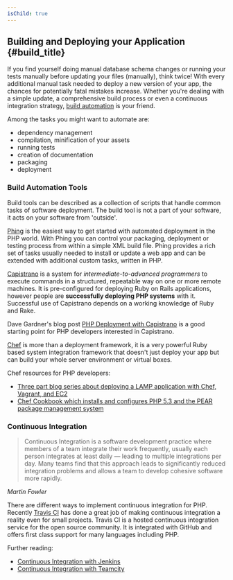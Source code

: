 ```yaml
---
isChild: true
---
```


## Building and Deploying your Application {#build_title}

If you find yourself doing manual database schema changes or running your tests manually before updating your files 
(manually), think twice! With every additional manual task needed to deploy a new version of your app, the chances for 
potentially fatal mistakes increase. Whether you're dealing with a simple update, a comprehensive build process or even 
a continuous integration strategy, [build automation](http://en.wikipedia.org/wiki/Build_automation) is your friend.

Among the tasks you might want to automate are:

* dependency management
* compilation, minification of your assets
* running tests
* creation of documentation
* packaging
* deployment


### Build Automation Tools

Build tools can be described as a collection of scripts that handle common tasks of software deployment. The build tool 
is not a part of your software, it acts on your software from 'outside'. 

[Phing](http://www.phing.info/) is the easiest way to get started with automated deployment in the PHP world. 
With Phing you can control your packaging, deployment or testing process from within a simple XML build file. 
Phing provides a rich set of tasks usually needed to install or update a web app and can be extended 
with additional custom tasks, written in PHP.

[Capistrano](https://github.com/capistrano/capistrano/wiki) is a system for *intermediate-to-advanced programmers* 
to execute commands in a structured, repeatable way on one or more remote machines.
It is pre-configured for deploying Ruby on Rails applications, however people are **successfully deploying PHP systems** 
with it. Successful use of Capistrano depends on a working knowledge of Ruby and Rake.

Dave Gardner's blog post [PHP Deployment with Capistrano](http://www.davegardner.me.uk/blog/2012/02/13/php-deployment-with-capistrano/) 
is a good starting point for PHP developers interested in Capistrano.

[Chef](http://www.opscode.com/chef/) is more than a deployment framework, it is a very powerful Ruby based system 
integration framework that doesn't just deploy your app but can build your whole server environment or virtual boxes.

Chef resources for PHP developers:

* [Three part blog series about deploying a LAMP application with Chef, Vagrant, and EC2](http://www.jasongrimes.org/2012/06/managing-lamp-environments-with-chef-vagrant-and-ec2-1-of-3/)
* [Chef Cookbook which installs and configures PHP 5.3 and the PEAR package management system](https://github.com/opscode-cookbooks/php)

### Continuous Integration

> Continuous Integration is a software development practice where members of a team integrate their work frequently, 
usually each person integrates at least daily — leading to multiple integrations per day. Many teams find that this 
approach leads to significantly reduced integration problems and allows a team to develop cohesive software more rapidly.

*Martin Fowler*

There are different ways to implement continuous integration for PHP. Recently [Travis CI](https://travis-ci.org/) has 
done a great job of making continuous integration a reality even for small projects. Travis CI is a hosted continuous 
integration service for the open source community. It is integrated with GitHub and offers first class support for many 
languages including PHP. 

Further reading:

* [Continuous Integration with Jenkins](http://jenkins-ci.org/)
* [Continuous Integration with Teamcity](http://www.jetbrains.com/teamcity/)